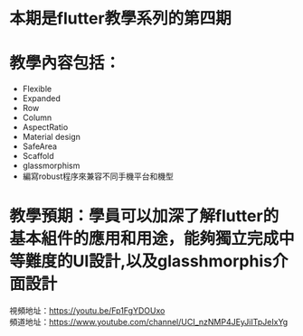 # 本期是flutter教學系列的第四期

# 教學內容包括：
- Flexible 
- Expanded
- Row
- Column 
- AspectRatio 
- Material design 
- SafeArea 
- Scaffold
- glassmorphism
- 編寫robust程序來兼容不同手機平台和機型
# 教學預期：學員可以加深了解flutter的基本組件的應用和用途，能夠獨立完成中等難度的UI設計,以及glasshmorphis介面設計
視頻地址：https://youtu.be/Fp1FgYDOUxo<br>
頻道地址：https://www.youtube.com/channel/UCI_nzNMP4JEyJiITpJeIxYg

